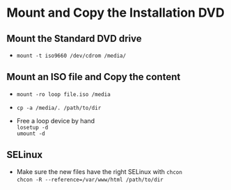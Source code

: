 # Mount and Copy the Installation DVD

## Mount the Standard DVD drive

- `mount -t iso9660 /dev/cdrom /media/`

## Mount an ISO file and Copy the content

- `mount -ro loop file.iso /media`
- `cp -a /media/. /path/to/dir`  


- Free a loop device by hand  
  `losetup -d`  
  `umount -d`

## SELinux  

- Make sure the new files have the right SELinux with `chcon`  
  `chcon -R --reference=/var/www/html /path/to/dir`  
